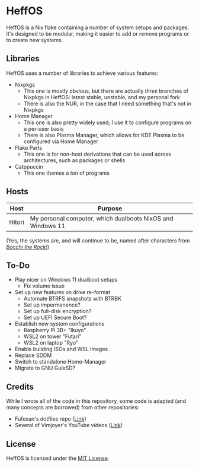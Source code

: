 # HeffOS
HeffOS is a Nix flake containing a number of system setups and packages.
It's designed to be modular, making it easier to add or remove programs or to create new systems.

## Libraries
HeffOS uses a number of libraries to achieve various features:
- Nixpkgs
  - This one is mostly obvious, but there are actually *three* branches of Nixpkgs in HeffOS: latest stable, unstable, and my personal fork
  - There is also the NUR, in the case that I need something that's not in Nixpkgs
- Home Manager
  - This one is also pretty widely used; I use it to configure programs on a per-user basis
  - There is also Plasma Manager, which allows for KDE Plasma to be configured via Home Manager
- Flake Parts
  - This one is for non-host derivations that can be used across architectures, such as packages or shells
- Catppuccin
  - This one themes a *ton* of programs

## Hosts
| Host   | Purpose                                                    |
|--------|------------------------------------------------------------|
| Hitori | My personal computer, which dualboots NixOS and Windows 11 |

(Yes, the systems are, and will continue to be, named after characters from [*Bocchi the Rock!*](https://en.wikipedia.org/wiki/Bocchi_the_Rock%21))

## To-Do
- Play nicer on Windows 11 dualboot setups
  - Fix volume issue
- Set up new features on drive re-format
  - Automate BTRFS snapshots with BTRBK
  - Set up impermanence?
  - Set up full-disk encryption?
  - Set up UEFI Secure Boot?
- Establish new system configurations
  - Raspberry Pi 3B+ "Ikuyo"
  - WSL2 on tower "Futari"
  - WSL2 on laptop "Ryo"
- Enable building ISOs and WSL images
- Replace SDDM
- Switch to standalone Home-Manager
- Migrate to GNU GuixSD?

## Credits
While I wrote all of the code in this repository, some code is adapted (and many concepts are borrowed) from other repositories:
- Fufexan's dotfiles repo ([Link](https://github.com/fufexan/dotfiles))
- Several of Vimjoyer's YouTube videos ([Link](https://www.youtube.com/channel/UC_zBdZ0_H_jn41FDRG7q4Tw))

## License
HeffOS is licensed under the [MIT License](./LICENSE).
